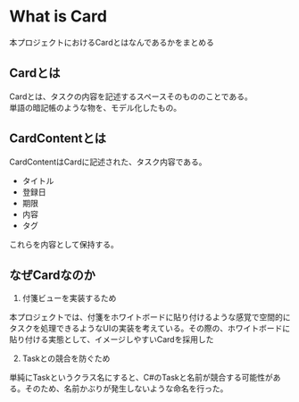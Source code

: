 # What is Card

本プロジェクトにおけるCardとはなんであるかをまとめる

## Cardとは

Cardとは、タスクの内容を記述するスペースそのもののことである。  
単語の暗記帳のような物を、モデル化したもの。  

## CardContentとは

CardContentはCardに記述された、タスク内容である。  

- タイトル
- 登録日
- 期限
- 内容
- タグ

これらを内容として保持する。

## なぜCardなのか

1. 付箋ビューを実装するため

本プロジェクトでは、付箋をホワイトボードに貼り付けるような感覚で空間的にタスクを処理できるようなUIの実装を考えている。その際の、ホワイトボードに貼り付ける実態として、イメージしやすいCardを採用した

2. Task<T>との競合を防ぐため

単純にTaskというクラス名にすると、C#のTask<T>と名前が競合する可能性がある。そのため、名前かぶりが発生しないような命名を行った。